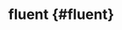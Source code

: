# fluent {#fluent}

[  
](http://doc.yonyoucloud.com/doc/logstash-best-practice-cn/ecosystem/message_passing.html)

